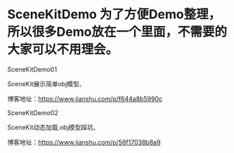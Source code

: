 # SceneKitDemo 为了方便Demo整理，所以很多Demo放在一个里面，不需要的大家可以不用理会。

 
SceneKitDemo01

SceneKit展示简单obj模型、

博客地址：https://www.jianshu.com/p/f644a8b5990c


SceneKitDemo02

SceneKit动态加载.obj模型踩坑、

博客地址：https://www.jianshu.com/p/56f17038b8a9
